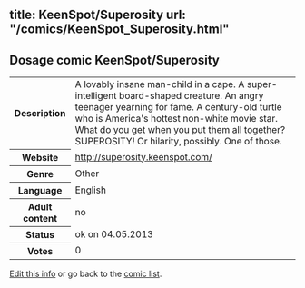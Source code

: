 title: KeenSpot/Superosity
url: "/comics/KeenSpot_Superosity.html"
---
Dosage comic KeenSpot/Superosity
-----------------------------------------

<p id="msg"></p>
<script type="text/javascript">
if (window.location.search === '?edit_info_mail=sent_ok') {
  var elem = document.getElementById("msg");
  elem.innerHTML = 'Edited information sucessfully sent for review, which is usually done daily. Thanks!';
  elem.className = 'ok';
}
</script>
<table class="comicinfo">
<tr>
<th>Description</th><td>A lovably insane man-child in a cape. A super-intelligent board-shaped creature. An angry teenager yearning for fame. A century-old turtle who is America's hottest non-white movie star. What do you get when you put them all together? SUPEROSITY! Or hilarity, possibly. One of those.</td>
</tr>
<tr>
<th>Website</th><td><a href="http://superosity.keenspot.com/">http://superosity.keenspot.com/</a></td>
</tr>
<tr>
<th>Genre</th><td>Other</td>
</tr>
<tr>
<th>Language</th><td>English</td>
</tr>
<tr>
<th>Adult content</th><td>no</td>
</tr>
<tr>
<th>Status</th><td>ok on 04.05.2013</td>
</tr>
<tr>
<th>Votes</th><td>0</td>
</tr>
</table>

[Edit this info](KeenSpot_Superosity_edit.html) or go back to the [comic list](../comic-index.html).
